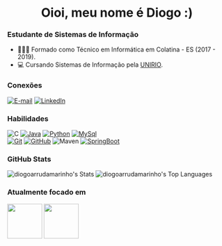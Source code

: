 <h1 align="center">Oioi, meu nome é Diogo :)</h1>

### Estudante de Sistemas de Informação
- 👨🏻‍🎓 Formado como Técnico em Informática em Colatina - ES (2017 - 2019).
- 💻 Cursando Sistemas de Informação pela [UNIRIO](www.unirio.br).

### Conexões

[![E-mail](https://img.shields.io/badge/-Email-000?style=for-the-badge&logo=microsoft-outlook&logoColor=E94D5F)](mailto:diogo.arrudamarinho@gmail.com)
[![LinkedIn](https://img.shields.io/badge/-LinkedIn-000?style=for-the-badge&logo=linkedin&logoColor=30A3DC)](https://www.linkedin.com/in/diogoarrudamarinho/)

### Habilidades

![C](https://img.shields.io/badge/C-000?style=for-the-badge&logo=c&logoColor=%23A8B9CC)
[![Java](https://img.shields.io/badge/java-000?style=for-the-badge&logo=openjdk&logoColor=30A3DC)](https://www.oracle.com/java/)
[![Python](https://img.shields.io/badge/python-000?style=for-the-badge&logo=python&logoColor=%233776AB)]([https://www.mysql.com](https://www.python.org/))
[![MySql](https://img.shields.io/badge/mysql-000?style=for-the-badge&logo=mysql&logoColor=%234479A1)](https://www.mysql.com)
<br>
[![Git](https://img.shields.io/badge/Git-000?style=for-the-badge&logo=git&logoColor=E94D5F)](https://git-scm.com/doc)
[![GitHub](https://img.shields.io/badge/GitHub-000?style=for-the-badge&logo=github&logoColor=30A3DC)](https://docs.github.com/)
![Maven](https://img.shields.io/badge/maven-000?style=for-the-badge&logo=framework&logoColor=%23252D37)
[![SpringBoot](https://img.shields.io/badge/springboot-000?style=for-the-badge&logo=springboot&logoColor=%236DB33F)](https://spring.io/projects/spring-boot)


### GitHub Stats

![diogoarrudamarinho's Stats](https://github-readme-stats.vercel.app/api?username=diogoarrudamarinho&theme=dark&show_icons=true&hide_border=false&count_private=true)
![diogoarrudamarinho's Top Languages](https://github-readme-stats.vercel.app/api/top-langs/?username=diogoarrudamarinho&theme=dark&show_icons=true&hide_border=false&layout=compact)

### Atualmente focado em
<div style= "display: inline">
  <img widith='80' height='80' src="https://cdn.jsdelivr.net/gh/devicons/devicon/icons/c/c-original.svg"/>
  <img widith='80' height='80'src="https://cdn.jsdelivr.net/gh/devicons/devicon/icons/java/java-original.svg" />
</div>
